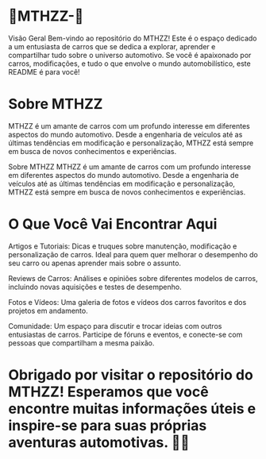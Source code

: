 # 🚀MTHZZ-🚗
Visão Geral
Bem-vindo ao repositório do MTHZZ! Este é o espaço dedicado a um entusiasta de carros que se dedica a explorar, aprender e compartilhar tudo sobre o universo automotivo. Se você é apaixonado por carros, modificações, e tudo o que envolve o mundo automobilístico, este README é para você!

# Sobre MTHZZ
MTHZZ é um amante de carros com um profundo interesse em diferentes aspectos do mundo automotivo. Desde a engenharia de veículos até as últimas tendências em modificação e personalização, MTHZZ está sempre em busca de novos conhecimentos e experiências.

Sobre MTHZZ
MTHZZ é um amante de carros com um profundo interesse em diferentes aspectos do mundo automotivo. Desde a engenharia de veículos até as últimas tendências em modificação e personalização, MTHZZ está sempre em busca de novos conhecimentos e experiências.

# O Que Você Vai Encontrar Aqui
Artigos e Tutoriais: Dicas e truques sobre manutenção, modificação e personalização de carros. Ideal para quem quer melhorar o desempenho do seu carro ou apenas aprender mais sobre o assunto.

Reviews de Carros: Análises e opiniões sobre diferentes modelos de carros, incluindo novas aquisições e testes de desempenho.

Fotos e Vídeos: Uma galeria de fotos e vídeos dos carros favoritos e dos projetos em andamento.

Comunidade: Um espaço para discutir e trocar ideias com outros entusiastas de carros. Participe de fóruns e eventos, e conecte-se com pessoas que compartilham a mesma paixão.

# Obrigado por visitar o repositório do MTHZZ! Esperamos que você encontre muitas informações úteis e inspire-se para suas próprias aventuras automotivas. 🚗💨
